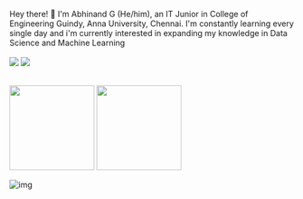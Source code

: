 Hey there! 👋 I'm Abhinand G (He/him), an IT Junior in College of Engineering Guindy, Anna University, Chennai.
I'm constantly learning every single day and i'm currently interested in expanding my knowledge in Data Science and Machine Learning
<br>
<br>
<a href="https://www.linkedin.com/in/abhinand-g-5b0923201/"><img src="https://img.shields.io/badge/LinkedIn-0077B5?style=for-the-badge&logo=linkedin&logoColor=white"/></a>
<a href="twitter.com/AbhinandGanesh"><img src="https://img.shields.io/badge/Twitter-1DA1F2?style=for-the-badge&logo=twitter&logoColor=white"/></a>
<br>
<br>

<img src="https://github-readme-stats.vercel.app/api?username=AbhinandG&theme=tokyonight" style="height:150px"/> <img src="https://github-readme-stats.vercel.app/api/top-langs/?username=AbhinandG&layout=compact&theme=tokyonight" style="height:150px" />

![img](https://activity-graph.herokuapp.com/graph?username=AbhinandG&theme=dracula)


